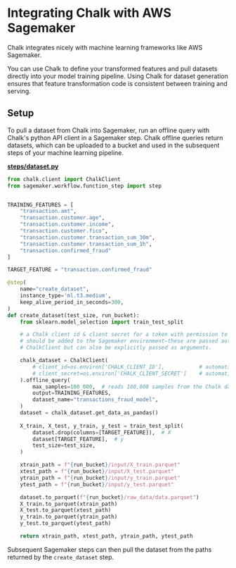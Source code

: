 # Integrating Chalk with AWS Sagemaker

Chalk integrates nicely with machine learning frameworks like AWS Sagemaker.

You can use Chalk to define your transformed features and pull datasets directly into your 
model training pipeline. Using Chalk for dataset generation ensures that feature transformation 
code is consistent between training and serving.

## Setup

To pull a dataset from Chalk into Sagemaker, run an offline query with Chalk's python API client
in a Sagemaker step. Chalk offline queries return datasets, which can be uploaded to a 
bucket and used in the subsequent steps of your machine learning pipeline.

**[steps/dataset.py](./steps/dataset.py)**

```python
from chalk.client import ChalkClient
from sagemaker.workflow.function_step import step


TRAINING_FEATURES = [
    "transaction.amt",
    "transaction.customer.age",
    "transaction.customer.income",
    "transaction.customer.fico",
    "transaction.customer.transaction_sum_30m",
    "transaction.customer.transaction_sum_1h",
    "transaction.confirmed_fraud"
]

TARGET_FEATURE = "transaction.confirmed_fraud"

@step(
    name="create_dataset",
    instance_type='ml.t3.medium',
    keep_alive_period_in_seconds=300,
)
def create_dataset(test_size, run_bucket):
    from sklearn.model_selection import train_test_split

    # a Chalk client id & client secret for a token with permission to create datasets
    # should be added to the Sagemaker environment—these are passed automatically to the
    # ChalkClient but can also be explicitly passed as arguments.

    chalk_dataset = ChalkClient(
        # client_id=os.environ['CHALK_CLIENT_ID'],           # automatically loaded by the Chalk Client if in the environment
        # client_secret=os.environ['CHALK_CLIENT_SECRET']    # automatically loaded by the Chalk Client if in the environment
    ).offline_query(
        max_samples=100_000,  # reads 100,000 samples from the Chalk dataset
        output=TRAINING_FEATURES,
        dataset_name="transactions_fraud_model",
    )
    dataset = chalk_dataset.get_data_as_pandas()
    
    X_train, X_test, y_train, y_test = train_test_split(
        dataset.drop(columns=[TARGET_FEATURE]),  # X
        dataset[TARGET_FEATURE],  # y
        test_size=test_size,
    )

    xtrain_path = f"{run_bucket}/input/X_train.parquet"
    xtest_path = f"{run_bucket}/input/X_test.parquet"
    ytrain_path = f"{run_bucket}/input/y_train.parquet"
    ytest_path = f"{run_bucket}/input/y_test.parquet"

    dataset.to_parquet(f"{run_bucket}/raw_data/data.parquet")
    X_train.to_parquet(xtrain_path)
    X_test.to_parquet(xtest_path)
    y_train.to_parquet(ytrain_path)
    y_test.to_parquet(ytest_path)

    return xtrain_path, xtest_path, ytrain_path, ytest_path
```

Subsequent Sagemaker steps can then pull the dataset from the paths returned by the `create_dataset` step.
